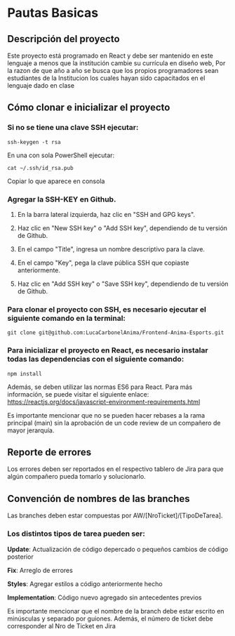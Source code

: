 # Pautas Basicas

## Descripción del proyecto
Este proyecto está programado en React y debe ser mantenido en este lenguaje a menos que la institución cambie su currícula en diseño web, Por la razon de que año a año se busca que los propios programadores sean estudiantes de la Institucion los cuales hayan sido capacitados en el lenguaje dado en clase

## Cómo clonar e inicializar el proyecto

### Si no se tiene una clave SSH ejecutar:

```
ssh-keygen -t rsa
```

En una con sola PowerShell ejecutar:

```
cat ~/.ssh/id_rsa.pub
```
Copiar lo que aparece en consola

### Agregar la SSH-KEY en Github. 
 
1. En la barra lateral izquierda, haz clic en "SSH and GPG keys".

2. Haz clic en "New SSH key" o "Add SSH key", dependiendo de tu versión de Github.

3. En el campo "Title", ingresa un nombre descriptivo para la clave.

4. En el campo "Key", pega la clave pública SSH que copiaste anteriormente.

5. Haz clic en "Add SSH key" o "Save SSH key", dependiendo de tu versión de Github.


### Para clonar el proyecto con SSH, es necesario ejecutar el siguiente comando en la terminal:

```
git clone git@github.com:LucaCarbonelAnima/Frontend-Anima-Esports.git
```

### Para inicializar el proyecto en React, es necesario instalar todas las dependencias con el siguiente comando:

```
npm install
```


Además, se deben utilizar las normas ES6 para React. Para más información, se puede visitar el siguiente enlace: https://reactjs.org/docs/javascript-environment-requirements.html

Es importante mencionar que no se pueden hacer rebases a la rama principal (main) sin la aprobación de un code review de un compañero de mayor jerarquía.

## Reporte de errores
Los errores deben ser reportados en el respectivo tablero de Jira para que algún compañero pueda tomarlo y solucionarlo.

## Convención de nombres de las branches
Las branches deben estar compuestas por AW/[NroTicket]/[TipoDeTarea].

### Los distintos tipos de tarea pueden ser:

**Update**: Actualización de código depercado o pequeños cambios de código posterior

**Fix**: Arreglo de errores

**Styles**: Agregar estilos a código anteriormente hecho

**Implementation**: Código nuevo agregado sin antecedentes previos

Es importante mencionar que el nombre de la branch debe estar escrito en minúsculas y separado por guiones. Además, el número de ticket debe corresponder al Nro de Ticket en Jira

